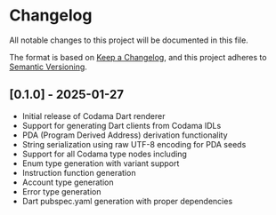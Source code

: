 # Changelog

All notable changes to this project will be documented in this file.

The format is based on [Keep a Changelog](https://keepachangelog.com/en/1.0.0/),
and this project adheres to [Semantic Versioning](https://semver.org/spec/v2.0.0.html).

## [0.1.0] - 2025-01-27

- Initial release of Codama Dart renderer
- Support for generating Dart clients from Codama IDLs
- PDA (Program Derived Address) derivation functionality
- String serialization using raw UTF-8 encoding for PDA seeds
- Support for all Codama type nodes including
- Enum type generation with variant support
- Instruction function generation
- Account type generation
- Error type generation
- Dart pubspec.yaml generation with proper dependencies
